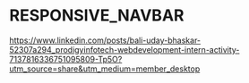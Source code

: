 # RESPONSIVE_NAVBAR
https://www.linkedin.com/posts/bali-uday-bhaskar-52307a294_prodigyinfotech-webdevelopment-intern-activity-7137816336751095809-Tp5O?utm_source=share&utm_medium=member_desktop
